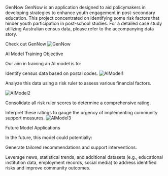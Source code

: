 GenNow
GenNow is an application designed to aid policymakers in developing strategies to enhance youth engagement in post-secondary education. This project concentrated on identifying some risk factors that hinder youth participation in post-school studies. For a detailed case study utilizing Australian census data, please refer to the accompanying data story.

Check out GenNow ![GenNow](https://www.figma.com/proto/QFTfqfY055ex2X1ERT8PNr/Generation-Now?page-id=0%3A1&node-id=25-4305&node-type=CANVAS&viewport=22%2C54%2C0.35&t=QkksbewiBL0g9KHX-1&scaling=min-zoom&content-scaling=fixed&starting-point-node-id=20%3A1065)


AI Model Training Objective

Our aim in training an AI model is to:


Identify census data based on postal codes.
![AIModel1](https://github.com/user-attachments/assets/764e3d91-b2af-4439-afb6-24a28ec3e3aa)

Analyze this data using a risk ruler to assess various financial factors.

![AIModel2](https://github.com/user-attachments/assets/9f3d654c-7035-4d6c-9e0d-adc997012bff)


Consolidate all risk ruler scores to determine a comprehensive rating.

Interpret these ratings to gauge the urgency of implementing community support measures.
![AIModel3](https://github.com/user-attachments/assets/c897ca14-4c8c-402f-93ab-496bbdfe38bc)


Future Model Applications

In the future, this model could potentially:



Generate tailored recommendations and support interventions.

Leverage news, statistical trends, and additional datasets (e.g., educational institution data, employment records, social media) to address identified risks and improve community outcomes.



